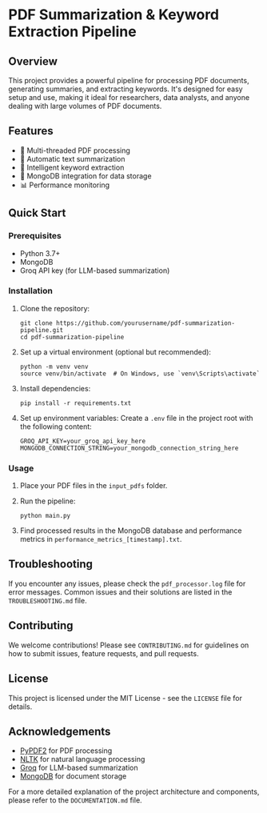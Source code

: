 # PDF Summarization & Keyword Extraction Pipeline

## Overview

This project provides a powerful pipeline for processing PDF documents, generating summaries, and extracting keywords. It's designed for easy setup and use, making it ideal for researchers, data analysts, and anyone dealing with large volumes of PDF documents.

## Features

- 📄 Multi-threaded PDF processing
- 📝 Automatic text summarization
- 🔑 Intelligent keyword extraction
- 💾 MongoDB integration for data storage
- 📊 Performance monitoring

## Quick Start

### Prerequisites

- Python 3.7+
- MongoDB
- Groq API key (for LLM-based summarization)

### Installation

1. Clone the repository:
   ```
   git clone https://github.com/yourusername/pdf-summarization-pipeline.git
   cd pdf-summarization-pipeline
   ```

2. Set up a virtual environment (optional but recommended):
   ```
   python -m venv venv
   source venv/bin/activate  # On Windows, use `venv\Scripts\activate`
   ```

3. Install dependencies:
   ```
   pip install -r requirements.txt
   ```

4. Set up environment variables:
   Create a `.env` file in the project root with the following content:
   ```
   GROQ_API_KEY=your_groq_api_key_here
   MONGODB_CONNECTION_STRING=your_mongodb_connection_string_here
   ```

### Usage

1. Place your PDF files in the `input_pdfs` folder.

2. Run the pipeline:
   ```
   python main.py
   ```

3. Find processed results in the MongoDB database and performance metrics in `performance_metrics_[timestamp].txt`.


## Troubleshooting

If you encounter any issues, please check the `pdf_processor.log` file for error messages. Common issues and their solutions are listed in the `TROUBLESHOOTING.md` file.

## Contributing

We welcome contributions! Please see `CONTRIBUTING.md` for guidelines on how to submit issues, feature requests, and pull requests.

## License

This project is licensed under the MIT License - see the `LICENSE` file for details.

## Acknowledgements

- [PyPDF2](https://github.com/py-pdf/pypdf) for PDF processing
- [NLTK](https://www.nltk.org/) for natural language processing
- [Groq](https://groq.com/) for LLM-based summarization
- [MongoDB](https://www.mongodb.com/) for document storage

For a more detailed explanation of the project architecture and components, please refer to the `DOCUMENTATION.md` file.
